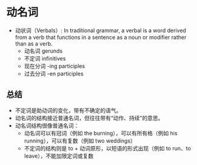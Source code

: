 # 动名词

* 动状词（Verbals）: In traditional grammar, a verbal is a word derived from a verb that functions in a sentence as a noun or modifier rather than as a verb.
  * 动名词 gerunds
  * 不定词 infinitives
  * 现在分词 -ing participles
  * 过去分词 -en participles

## 总结

* 不定词是助动词的变化，带有不确定的语气。
* 动名词的结构接近普通名词，但往往带有“动作、持续”的意思。
* 动名词结构很像普通名词：
  * 动名词可以有冠词（例如 the burning），可以有所有格（例如 his running），可以有复数（例如 two weddings）
  * 不定词的结构则是 to + 动词原形，以短语的形式出现（例如 to run、to leave），不能加限定词或复数
